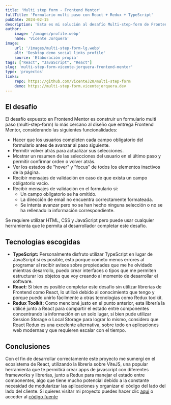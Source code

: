 ```yaml
---
title: 'Multi step form - Frontend Mentor'
fullTitle: 'Formulario multi paso con React + Redux + TypeScript'
pubDate: 2024-02-15
description: 'Esta es mi solución al desafío Multi-step-form de Frontend Mentor, un proyecto donde apliqué diferentes tecnologías para hacer un formulario multi paso persistiendo el estado y compartimentando el acceso a entre diferentes componentes con ayuda de Redux-Toolkit, si bien podía usar Local Storage o Session Storage, consideré que era mejor opción demostrar que también sé trabajar con Redux'
author:
    image: '/images/profile.webp'
    name: 'Vicente Jorquera'
image:
    url: '/images/multi-step-form-lg.webp'
    alt: 'Desktop demo social links profile'
    source: 'Elaboración propia'
tags: ["React", "JavaScript", "React"]
slug: 'multi-step-form-vicente-jorquera-frontend-mentor'
type: 'proyectos'
links:
    repo: https://github.com/VicenteJ20/multi-step-form
    demo: https://multi-step-form.vicentejorquera.dev
---
```



## El desafío

El desafío expuesto en Frontend Mentor es construir un formulario multi paso (multi-step-form) lo más cercano al diseño que entrega Frontend Mentor, considerando las siguientes funcionalidades:

- Hacer que los usuarios completen cada campo obligatorio del formulario antes de avanzar al paso siguiente.
- Permitir volver atrás para actualizar sus selecciones.
- Mostrar un resumen de las selecciones del usuario en el último paso y permitir confirmar orden o volver atrás.
- Ver los estados de "hover" y "focus" de todos los elementos inactivos de la página.
- Recibir mensajes de validación en caso de que exista un campo obligatorio vacío.
- Recibir mensajes de validación en el formulario si:
	- Un campo obligatorio se ha omitido.
	- La dirección de email no encuentra correctamente formateada.
	- Se intenta avanzar pero no se han hecho ninguna selección o no se ha rellenado la información correspondiente.

Se requiere utilizar HTML, CSS y JavaScript pero puede usar cualquier herramienta que le permita al desarrollador completar este desafío.

## Tecnologías escogidas

- **TypeScript:** Personalmente disfruto utilizar TypeScript en lugar de JavaScript si es posible, esto porque cometo menos errores al programar al recibir avisos sobre propiedades que me he olvidado mientras desarrollo, puedo crear interfaces o tipos que me permiten estructurar los objetos que voy creando al momento de desarrollar el software. 
- **React:** Si bien es posible completar este desafío sin utilizar librerías de Frontend como React, lo utilicé debido al conocimiento que tengo y porque puedo unirlo fácilmente a otras tecnologías como Redux toolkit.
- **Redux Toolkit:** Como mencioné justo en el punto anterior, esta librería la utilicé junto a React para compartir el estado entre componentes concentrando la información en un solo lugar, si bien pude utilizar Session Storage o Local Storage para lograr lo mismo, considero que React Redux es una excelente alternativa, sobre todo en aplicaciones web modernas y que requieren escalar con el tiempo.

## Conclusiones

Con el fin de desarrollar correctamente este proyecto me sumergí en el ecosistema de React, utilizando la librería sobre ViteJS, una popular herramienta que te permitirá crear apps de javascript con diferentes frameworks y librerías, junto a Redux para manejar el estado entre componentes, algo que tiene mucho potencial debido a la constante necesidad de modularizar las aplicaciones y organizar el código del lado del lado del cliente. Si quieres visitar mi proyecto puedes hacer clic [aquí](https://multi-step-form.vicentejorquera.dev/your-info) o acceder al [código fuente](https://github.com/VicenteJ20/multi-step-form)
